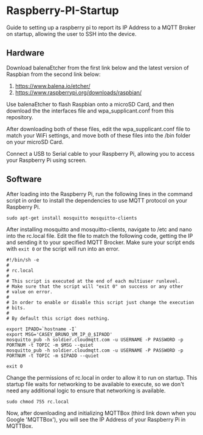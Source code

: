 # Raspberry-PI-Startup
Guide to setting up a raspberry pi to report its IP Address to a MQTT Broker on startup, allowing the user to SSH into the device.
## Hardware
Download balenaEtcher from the first link below and the latest version of Raspbian from the second link below:
1. https://www.balena.io/etcher/
2. https://www.raspberrypi.org/downloads/raspbian/

Use balenaEtcher to flash Raspbian onto a microSD Card, and then download the the interfaces file and wpa_supplicant.conf from this repository.

After downloading both of these files, edit the wpa_supplicant.conf file to match your WiFi settings, and move both of these files into the /bin folder on your microSD Card.

Connect a USB to Serial cable to your Raspberry Pi, allowing you to access your Raspberry Pi using screen.

## Software
After loading into the Raspberry Pi, run the following lines in the command script in order to install the dependencies to use MQTT protocol on your Raspberry Pi.
```
sudo apt-get install mosquitto mosquitto-clients
```
After installing mosquitto and mosquitto-clients, navigate to /etc and nano into the rc.local file. Edit the file to match the following code, getting the IP and sending it to your specified MQTT Brocker. Make sure your script ends with ```exit 0``` or the script will run into an error.
```
#!/bin/sh -e
#
# rc.local
#
# This script is executed at the end of each multiuser runlevel.
# Make sure that the script will "exit 0" on success or any other
# value on error.
#
# In order to enable or disable this script just change the execution
# bits.
#
# By default this script does nothing.

export IPADD=`hostname -I`
export MSG='CASEY_BRUNO_VM_IP_@_$IPADD'
mosquitto_pub -h soldier.cloudmqtt.com -u USERNAME -P PASSWORD -p PORTNUM -t TOPIC -m $MSG --quiet
mosquitto_pub -h soldier.cloudmqtt.com -u USERNAME -P PASSWORD -p PORTNUM -t TOPIC -m $IPADD --quiet

exit 0
```
Change the permissions of rc.local in order to allow it to run on startup. This startup file waits for networking to be available to execute, so we don't need any additional logic to ensure that networking is available.
```
sudo chmod 755 rc.local
```
Now, after downloading and initializing MQTTBox (third link down when you Google 'MQTTBox'), you will see the IP Address of your Raspberry Pi in MQTTBox.
